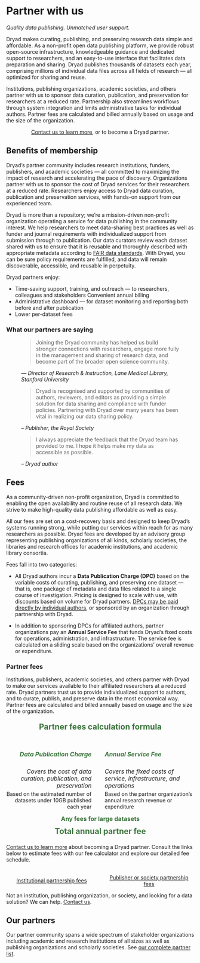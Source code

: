 # Partner with us

_Quality data publishing. Unmatched user support._

Dryad makes curating, publishing, and preserving research data simple and affordable. As a non-profit open data publishing platform, we provide robust open-source infrastructure, knowledgeable guidance and dedicated support to researchers, and an easy-to-use interface that facilitates data preparation and sharing. Dryad publishes thousands of datasets each year, comprising millions of individual data files across all fields of research — all optimized for sharing and reuse. 

Institutions, publishing organizations, academic societies, and others partner with us to sponsor data curation, publication, and preservation for researchers at a reduced rate. Partnership also streamlines workflows through system integration and limits administrative tasks for individual authors. Partner fees are calculated and billed annually based on usage and the size of the organization.

<div class="callout">
  <p style="text-align: center"><a href="mailto:partnerships@datadryad.org?subject=Dryad partnership inquiry">Contact us to learn more</a>, or to become a Dryad partner.</p>
</div>

## Benefits of membership

Dryad’s partner community includes research institutions, funders, publishers, and academic societies — all committed to maximizing the impact of research and accelerating the pace of discovery. Organizations partner with us to sponsor the cost of Dryad services for their researchers at a reduced rate. Researchers enjoy access to Dryad data curation, publication and preservation services, with hands-on support from our experienced team.

Dryad is more than a repository; we’re a mission-driven non-profit organization operating a service for data publishing in the community interest. We help researchers to meet data-sharing best practices as well as funder and journal requirements with individualized support from submission through to publication. Our data curators review each dataset shared with us to ensure that it is reusable and thoroughly described with appropriate metadata according to [FAIR data standards](https://www.go-fair.org/fair-principles/). With Dryad, you can be sure policy requirements are fulfilled, and data will remain discoverable, accessible, and reusable in perpetuity.

Dryad partners enjoy:

* Time-saving support, training, and outreach — to researchers, colleagues and stakeholders
Convenient annual billing
* Administrative dashboard — for dataset monitoring and reporting both before and after publication 
* Lower per-dataset fees

### What our partners are saying

<figure>
<blockquote>
  <p>Joining the Dryad community has helped us build stronger connections with researchers, engage more fully in the management and sharing of research data, and become part of the broader open science community.</p>
</blockquote>
<figcaption><cite>— Director of Research & Instruction, Lane Medical Library, Stanford University</cite></figcaption>
</figure>
<figure>
<blockquote>
  <p>Dryad is recognised and supported by communities of authors, reviewers, and editors as providing a simple solution for data sharing and compliance with funder policies. Partnering with Dryad over many years has been vital in realizing our data sharing policy.</p>
</blockquote>
<figcaption><cite>– Publisher, the Royal Society</cite></figcaption>
</figure>
<figure>
<blockquote>
  <p>I always appreciate the feedback that the Dryad team has provided to me. I hope it helps make my data as accessible as possible.</p>
</blockquote>
<figcaption><cite>– Dryad author</cite></figcaption>
</figure>


## Fees

As a community-driven non-profit organization, Dryad is committed to enabling the open availability and routine reuse of all research data. We strive to make high-quality data publishing affordable as well as easy. 

All our fees are set on a cost-recovery basis and designed to keep Dryad’s systems running strong, while putting our services within reach for as many researchers as possible. Dryad fees are developed by an advisory group representing publishing organizations of all kinds, scholarly societies, the libraries and research offices for academic institutions, and academic library consortia. 

Fees fall into two categories:

* All Dryad authors incur a **Data Publication Charge (DPC)** based on the variable costs of curating, publishing, and preserving one dataset — that is, one package of metadata and data files related to a single course of investigation. Pricing is designed to scale with use, with discounts based on volume for Dryad partners. [DPCs may be paid directly by individual authors](/requirements#unsponsored-author-fees), or sponsored by an organization through partnership with Dryad.

* In addition to sponsoring DPCs for affiliated authors, partner organizations pay an **Annual Service Fee** that funds Dryad’s fixed costs for operations, administration, and infrastructure. The service fee is calculated on a sliding scale based on the organizations’ overall revenue or expenditure.

### Partner fees

Institutions, publishers, academic societies, and others partner with Dryad to make our services available to their affiliated researchers at a reduced rate. Dryad partners trust us to provide individualized support to authors, and to curate, publish, and preserve data in the most economical way. Partner fees are calculated and billed annually based on usage and the size of the organization.

<div class="callout">
  <div style="display: grid; grid-columns: 1fr 4em 1fr; column-gap: 2ch; align-items: top;">
    <h4 style="text-align: center; margin-top: .5ch; grid-column: 1 / span 3; font-weight: bold; color: #3c763d; font-size: 1.5em;">Partner fees calculation formula</h4>
    <div style="text-align: right;">
      <h5 style="font-weight: bold; color: #3c763d; font-size: 1.15em;">Data Publication Charge</h5>
      <p style="font-style: italic; font-size: .98rem; margin: 0">Covers the cost of data curation, publication, and preservation</p>
      <p style="margin-top: .5ch;">Based on the estimated number of datasets under 10GB published each year</p>
    </div>
    <div><p style="color: #3c763d; font-size: 1.15em; margin-top: 1rem;"><i class="fas fa-plus" aria-label="+" role="img"></i></p></div>
    <div>
      <h5 style="font-weight: bold; color: #3c763d; font-size: 1.15em;">Annual Service Fee</h5>
      <p style="font-style: italic; font-size: .98rem; margin: 0;">Covers the fixed costs of service, infrastructure, and operations</p>
      <p style="margin-top: .5ch;">Based on the partner organization’s annual research revenue or expenditure</p>
    </div>
    <div style="grid-column: 1 /span 3; text-align: center; color: #3c763d; font-weight: bold;">
      <p style="font-size: 1.15em; margin: 0 auto;"><i class="fas fa-plus" aria-label="+" role="img"></i> Any fees for large datasets</p>
      <p style="margin: .75ch auto .5ch; font-size: 1.5em;"><i class="fas fa-equals" aria-label="=" role="img"></i> Total annual partner fee</p>
    </div>
  </div>
</div>

<a href="mailto:partnerships@datadryad.org?subject=Dryad partnership inquiry">Contact us to learn more</a> about becoming a Dryad partner. Consult the links below to estimate fees with our fee calculator and explore our detailed fee schedule.

<div style="display: flex; align-items: center; column-gap: 2ch; row-gap: 1ch; text-align: center; flex-wrap: wrap;">
  <a href="/institutions" class="o-link__buttonlink" style="flex: 1;"><i class="fas fa-building-columns" aria-hidden="true" style="font-size: 2em;"></i><br/>Institutional partnership fees</a>
  <a href="/publishers" class="o-link__buttonlink" style="flex: 1;"><i class="fas fa-book-open" aria-hidden="true" style="font-size: 2em;"></i><br/>Publisher or society partnership fees</a>
</div>

<div class="callout">
  <p>Not an institution, publishing organization, or society, and looking for a data solution? We can help. <a href="mailto:partnerships@datadryad.org?subject=Dryad partnership inquiry">Contact us</a>.</p>
</div>

## Our partners

Our partner community spans a wide spectrum of stakeholder organizations including academic and research institutions of all sizes as well as publishing organizations and scholarly societies. See [our complete partner list](/about#our-members).
